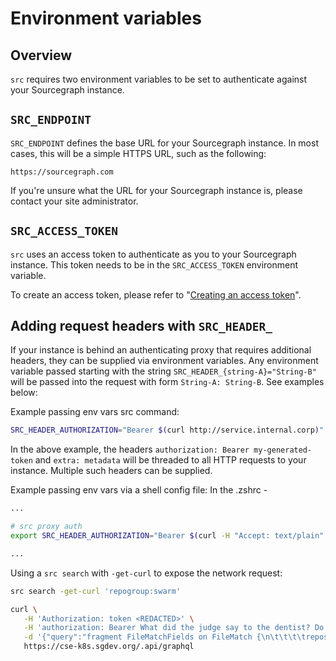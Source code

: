 # Environment variables

## Overview

`src` requires two environment variables to be set to authenticate against your Sourcegraph instance.

## `SRC_ENDPOINT`

`SRC_ENDPOINT` defines the base URL for your Sourcegraph instance. In most cases, this will be a simple HTTPS URL, such as the following:

```
https://sourcegraph.com
```

If you're unsure what the URL for your Sourcegraph instance is, please contact your site administrator.

## `SRC_ACCESS_TOKEN`

`src` uses an access token to authenticate as you to your Sourcegraph instance. This token needs to be in the `SRC_ACCESS_TOKEN` environment variable.

To create an access token, please refer to "[Creating an access token](../how-tos/creating_an_access_token.md)".

## Adding request headers with `SRC_HEADER_`

If your instance is behind an authenticating proxy that requires additional headers, they can be supplied via environment variables. Any environment variable passed starting with the string `SRC_HEADER_{string-A}="String-B"` will be passed into the request with form `String-A: String-B`. See examples below:

Example passing env vars src command:
```bash
SRC_HEADER_AUTHORIZATION="Bearer $(curl http://service.internal.corp)" SRC_HEADER_EXTRA=metadata src search 'foobar'
```

In the above example, the headers `authorization: Bearer my-generated-token` and `extra: metadata` will be threaded to all HTTP requests to your instance. Multiple such headers can be supplied.

Example passing env vars via a shell config file:
In the .zshrc -
```bash
...

# src proxy auth
export SRC_HEADER_AUTHORIZATION="Bearer $(curl -H "Accept: text/plain" https://icanhazdadjoke.com/)"

...
```
Using a `src search` with `-get-curl` to expose the network request:
```bash
src search -get-curl 'repogroup:swarm'
```
```bash
curl \
   -H 'Authorization: token <REDACTED>' \
   -H 'authorization: Bearer What did the judge say to the dentist? Do you swear to pull the tooth, the whole tooth and nothing but the tooth?' \
   -d '{"query":"fragment FileMatchFields on FileMatch {\n\t\t\t\trepository {\n\t\t\t\t\tname\n\t\t\t\t\turl\n\t\t\t\t}\n\t\t\t\tfile {\n\t\t\t\t\tname\n\t\t\t\t\tpath\n\t\t\t\t\turl\n\t\t\t\t\tcontent\n\t\t\t\t\tcommit {\n\t\t\t\t\t\toid\n\t\t\t\t\t}\n\t\t\t\t}\n\t\t\t\tlineMatches {\n\t\t\t\t\tpreview\n\t\t\t\t\tlineNumber\n\t\t\t\t\toffsetAndLengths\n\t\t\t\t\tlimitHit\n\t\t\t\t}\n\t\t\t}\n\n\t\t\tfragment CommitSearchResultFields on CommitSearchResult {\n\t\t\t\tmessagePreview {\n\t\t\t\t\tvalue\n\t\t\t\t\thighlights{\n\t\t\t\t\t\tline\n\t\t\t\t\t\tcharacter\n\t\t\t\t\t\tlength\n\t\t\t\t\t}\n\t\t\t\t}\n\t\t\t\tdiffPreview {\n\t\t\t\t\tvalue\n\t\t\t\t\thighlights {\n\t\t\t\t\t\tline\n\t\t\t\t\t\tcharacter\n\t\t\t\t\t\tlength\n\t\t\t\t\t}\n\t\t\t\t}\n\t\t\t\tlabel {\n\t\t\t\t\thtml\n\t\t\t\t}\n\t\t\t\turl\n\t\t\t\tmatches {\n\t\t\t\t\turl\n\t\t\t\t\tbody {\n\t\t\t\t\t\thtml\n\t\t\t\t\t\ttext\n\t\t\t\t\t}\n\t\t\t\t\thighlights {\n\t\t\t\t\t\tcharacter\n\t\t\t\t\t\tline\n\t\t\t\t\t\tlength\n\t\t\t\t\t}\n\t\t\t\t}\n\t\t\t\tcommit {\n\t\t\t\t\trepository {\n\t\t\t\t\t\tname\n\t\t\t\t\t}\n\t\t\t\t\toid\n\t\t\t\t\turl\n\t\t\t\t\tsubject\n\t\t\t\t\tauthor {\n\t\t\t\t\t\tdate\n\t\t\t\t\t\tperson {\n\t\t\t\t\t\t\tdisplayName\n\t\t\t\t\t\t}\n\t\t\t\t\t}\n\t\t\t\t}\n\t\t\t}\n\n\t\t  fragment RepositoryFields on Repository {\n\t\t\tname\n\t\t\turl\n\t\t\texternalURLs {\n\t\t\t  serviceType\n\t\t\t  url\n\t\t\t}\n\t\t\tlabel {\n\t\t\t\thtml\n\t\t\t}\n\t\t  }\n\n\t\t  query ($query: String!) {\n\t\t\tsite {\n\t\t\t\tbuildVersion\n\t\t\t}\n\t\t\tsearch(query: $query) {\n\t\t\t  results {\n\t\t\t\tresults{\n\t\t\t\t  __typename\n\t\t\t\t  ... on FileMatch {\n\t\t\t\t\t...FileMatchFields\n\t\t\t\t  }\n\t\t\t\t  ... on CommitSearchResult {\n\t\t\t\t\t...CommitSearchResultFields\n\t\t\t\t  }\n\t\t\t\t  ... on Repository {\n\t\t\t\t\t...RepositoryFields\n\t\t\t\t  }\n\t\t\t\t}\n\t\t\t\tlimitHit\n\t\t\t\tcloning {\n\t\t\t\t  name\n\t\t\t\t}\n\t\t\t\tmissing {\n\t\t\t\t  name\n\t\t\t\t}\n\t\t\t\ttimedout {\n\t\t\t\t  name\n\t\t\t\t}\n\t\t\t\tmatchCount\n\t\t\t\telapsedMilliseconds\n\t\t\t\t...SearchResultsAlertFields\n\t\t\t  }\n\t\t\t}\n\t\t  }\n\t\t\n\tfragment SearchResultsAlertFields on SearchResults {\n\t\talert {\n\t\t\ttitle\n\t\t\tdescription\n\t\t\tproposedQueries {\n\t\t\t\tdescription\n\t\t\t\tquery\n\t\t\t}\n\t\t}\n\t}\n","variables":{"query":"repogroup:swarm"}}' \
   https://cse-k8s.sgdev.org/.api/graphql
```

